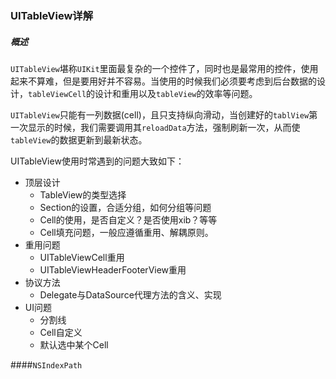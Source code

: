 ### UITableView详解

##### 概述
`UITableView`堪称`UIKit`里面最复杂的一个控件了，同时也是最常用的控件，使用起来不算难，但是要用好并不容易。当使用的时候我们必须要考虑到后台数据的设计，`tableViewCell`的设计和重用以及`tableView`的效率等问题。

`UITableView`只能有一列数据(cell)，且只支持纵向滑动，当创建好的`tablView`第一次显示的时候，我们需要调用其`reloadData`方法，强制刷新一次，从而使`tableView`的数据更新到最新状态。

UITableView使用时常遇到的问题大致如下：
+ 顶层设计
    + TableView的类型选择
    + Section的设置，合适分组，如何分组等问题
    + Cell的使用，是否自定义？是否使用xib？等等
    + Cell填充问题，一般应遵循重用、解耦原则。
+ 重用问题
    + UITableViewCell重用
    + UITableViewHeaderFooterView重用
+ 协议方法
    + Delegate与DataSource代理方法的含义、实现  
+ UI问题
    + 分割线
    + Cell自定义
    + 默认选中某个Cell

####`NSIndexPath`